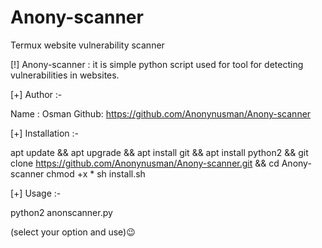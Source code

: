 # Anony-scanner
Termux website vulnerability scanner


[!] Anony-scanner : it is simple python script used for tool for detecting vulnerabilities in websites.

[+] Author :-

Name : Osman
Github: https://github.com/Anonynusman/Anony-scanner

[+] Installation :-

apt update && apt upgrade && apt install git && apt install python2 && git clone https://github.com/Anonynusman/Anony-scanner.git && cd Anony-scanner chmod +x * sh install.sh

[+] Usage :-

python2 anonscanner.py

(select your option and use)😉
